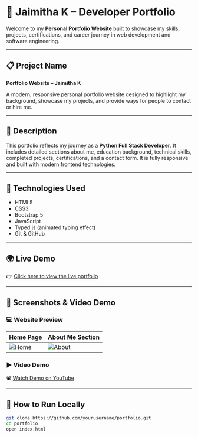 # 💼 Jaimitha K – Developer Portfolio

Welcome to my **Personal Portfolio Website** built to showcase my skills, projects, certifications, and career journey in web development and software engineering.

---

## 📋 Project Name

**Portfolio Website – Jaimitha K**

A modern, responsive personal portfolio website designed to highlight my background, showcase my projects, and provide ways for people to contact or hire me.

---

## 📝 Description

This portfolio reflects my journey as a **Python Full Stack Developer**. It includes detailed sections about me, education background, technical skills, completed projects, certifications, and a contact form. It is fully responsive and built with modern frontend technologies.

---

## 🚀 Technologies Used

- HTML5  
- CSS3  
- Bootstrap 5  
- JavaScript  
- Typed.js (animated typing effect)  
- Git & GitHub

---

## 🌍 Live Demo

👉 [Click here to view the live portfolio](https://your-portfolio-live-link.com)

---

## 🎥 Screenshots & Video Demo

### 💻 Website Preview

| Home Page                          | About Me Section                    |
|-----------------------------------|-------------------------------------|
| ![Home](screenshots/home.png)     | ![About](screenshots/about.png)     |

### ▶️ Video Demo

📽️ [Watch Demo on YouTube](https://your-youtube-demo-link.com)

---

## 📁 How to Run Locally

```bash
git clone https://github.com/yourusername/portfolio.git
cd portfolio
open index.html
